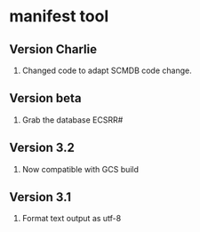 # manifest tool
## Version Charlie
1. Changed code to adapt SCMDB code change.

## Version beta
1. Grab the database ECSRR#

## Version 3.2
1. Now compatible with GCS build

## Version 3.1
1. Format text output as utf-8
